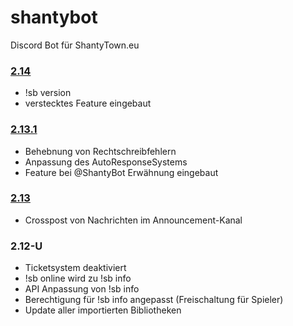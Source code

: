 # shantybot
Discord Bot für ShantyTown.eu

### [2.14](https://drive.google.com/file/d/1kB_z-460JAlkwLge6Yp1aqOmi6IDWf6o/view?usp=sharing)
- !sb version
- verstecktes Feature eingebaut

### [2.13.1](https://drive.google.com/file/d/1FyffT9V5cRR_0cQegZvfYxyoPjlJZs23/view?usp=sharing)
- Behebnung von Rechtschreibfehlern
- Anpassung des AutoResponseSystems
- Feature bei @ShantyBot Erwähnung eingebaut

### [2.13](https://drive.google.com/file/d/1B_iemxBjwARe6D9089LRdZhQbWx_sw-_/view?usp=sharing)
- Crosspost von Nachrichten im Announcement-Kanal
### 2.12-U
- Ticketsystem deaktiviert
- !sb online wird zu !sb info
- API Anpassung von !sb info
- Berechtigung für !sb info angepasst (Freischaltung für Spieler)
- Update aller importierten Bibliotheken
